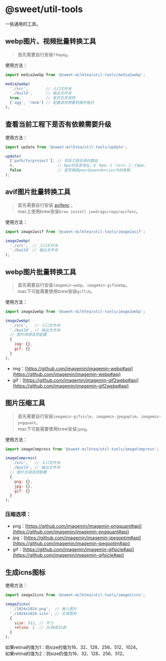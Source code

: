 # @sweet/util-tools

一些通用的工具。

## webp图片、视频批量转换工具

> 首先需要自行安装`ffmpeg`。

使用方法：

```javascript
import media2webp from '@sweet-milktea/util-tools/media2webp';

media2webp(
  './src',        // 入口文件夹
  './build',      // 输出文件夹
  true,           // 是否包含视频
  ['ogg', 'rmvb'] // 配置其他想要转换的格式
);
```

## 查看当前工程下是否有依赖需要升级

使用方法：

```javascript
import update from '@sweet-milktea/util-tools/update';

update(
  ['path/to/project'], // 项目工程目录的数组
  0,                   // Npm包信息地址。0：Npm，1：Yarn，2：CNpm。
  false                // 是否搜索peerDependencies内的依赖
);
```

## avif图片批量转换工具

> 首先需要自行安装 [avifenc](https://github.com/AOMediaCodec/libavif) 。   
> mac上使用brew安装`brew install joedrago/repo/avifenc`。

使用方法：

```javascript
import image2avif from '@sweet-milktea/util-tools/image2avif';

image2webp(
  './src',  // 入口文件夹
  './build' // 输出文件夹
);
```

## webp图片批量转换工具

> 首先需要自行安装`imagemin-webp`、`imagemin-gif2webp`。   
> mac下可能需要使用brew安装`giflib`。

使用方法：

```javascript
import image2webp from '@sweet-milktea/util-tools/image2webp';

image2webp(
  './src',   // 入口文件夹
  './build', // 输出文件夹
  // 图片转换选项配置
  {
    img: {},
    gif: {}
  }
);
```

* img：[https://github.com/imagemin/imagemin-webp#api](https://github.com/imagemin/imagemin-webp#api)
* gif：[https://github.com/imagemin/imagemin-gif2webp#api](https://github.com/imagemin/imagemin-gif2webp#api)

## 图片压缩工具

> 首先需要自行安装`imagemin-gifsicle`、`imagemin-jpegoptim`、`imagemin-pngquant`。   
> mac下可能需要使用brew安装`jpeg`。

使用方法：

```javascript
import imageCompress from '@sweet-milktea/util-tools/imageCompress';

imageCompress(
  './src',   // 入口文件夹
  './build', // 输出文件夹
  // 图片压缩选项配置
  {
    png: {},
    jpg: {},
    gif: {}
  }
);
```

### 压缩选项：

* png：[https://github.com/imagemin/imagemin-pngquant#api](https://github.com/imagemin/imagemin-pngquant#api)
* jpg：[https://github.com/imagemin/imagemin-jpegoptim#api](https://github.com/imagemin/imagemin-jpegoptim#api)
* gif：[https://github.com/imagemin/imagemin-gifsicle#api](https://github.com/imagemin/imagemin-gifsicle#api)

## 生成icns图标

使用方法：

```javascript
import image2icns from '@sweet-milktea/util-tools/image2icns';

image2icns(
  './1024x1024.png',  // 输入图片
  './1024x1024.icns', // 生成图标
  {
    size: 512, // 尺寸
    retina: 2  // 1k屏或2k屏 
  }
);
```

如果retina的值为1：则size的值为16、32、128、256、512、1024。   
如果retina的值为2：则size的值为16、32、128、256、512。